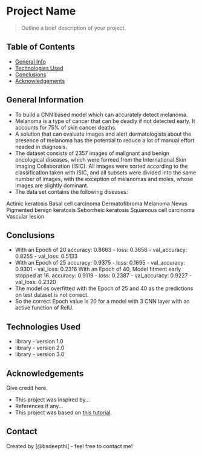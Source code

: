 # Project Name
> Outline a brief description of your project.


## Table of Contents
* [General Info](#general-information)
* [Technologies Used](#technologies-used)
* [Conclusions](#conclusions)
* [Acknowledgements](#acknowledgements)

<!-- You can include any other section that is pertinent to your problem -->

## General Information
- To build a CNN based model which can accurately detect melanoma. 
- Melanoma is a type of cancer that can be deadly if not detected early. It accounts for 75% of skin cancer deaths. 
- A solution that can evaluate images and alert dermatologists about the presence of melanoma has the potential to reduce a lot of manual effort needed in diagnosis.
- The dataset consists of 2357 images of malignant and benign oncological diseases, which were formed from the International Skin Imaging Collaboration (ISIC). All images were sorted according to the classification taken with ISIC, and all subsets were divided into the same number of images, with the exception of melanomas and moles, whose images are slightly dominant.
- The data set contains the following diseases:
  
Actinic keratosis
Basal cell carcinoma
Dermatofibroma
Melanoma
Nevus
Pigmented benign keratosis
Seborrheic keratosis
Squamous cell carcinoma
Vascular lesion

## Conclusions
- With an Epoch of 20
       accuracy: 0.8663 - loss: 0.3656 - val_accuracy: 0.8255 - val_loss: 0.5133
- With an Epoch of 25
        accuracy: 0.9375 - loss: 0.1695 - val_accuracy: 0.9301 - val_loss: 0.2316
  With an Epoch of 40, Model fitment early stopped at 16.
        accuracy: 0.9119 - loss: 0.2387 - val_accuracy: 0.9227 - val_loss: 0.2320
- The model os overfitted with the Epoch of 25 and 40 as the predictions on test dataset is not correct.
- So the correct Epoch value is 20 for a model with 3 CNN layer with an active function of RelU.

## Technologies Used
- library - version 1.0
- library - version 2.0
- library - version 3.0


## Acknowledgements
Give credit here.
- This project was inspired by...
- References if any...
- This project was based on [this tutorial](https://www.example.com).


## Contact
Created by [@bsdeepthi] - feel free to contact me!
